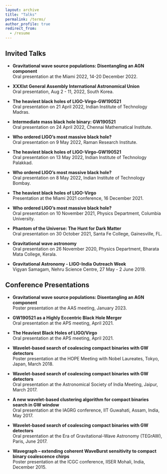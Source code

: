 ```yaml
---
layout: archive
title: "Talks"
permalink: /terms/
author_profile: true
redirect_from:
  - /resume
---
```


## **Invited Talks**

- **Gravitational wave source populations: Disentangling an AGN component**  
  Oral presentation at the Miami 2022, 14-20 December 2022.
  
- **XXXIst General Assembly International Astronomical Union**  
  Oral presentation, Aug 2 - 11, 2022, South Korea.
  
- **The heaviest black holes of LIGO-Virgo-GW190521**  
  Oral presentation on 21 April 2022, Indian Institute of Technology Madras.
  
- **Intermediate mass black hole binary: GW190521**  
  Oral presentation on 24 April 2022, Chennai Mathematical Institute.
  
- **Who ordered LIGO’s most massive black hole?**  
  Oral presentation on 9 May 2022, Raman Research Institute.
  
- **The heaviest black holes of LIGO-Virgo-GW190521**  
  Oral presentation on 13 May 2022, Indian Institute of Technology Palakkad.
  
- **Who ordered LIGO’s most massive black hole?**  
  Oral presentation on 8 May 2022, Indian Institute of Technology Bombay.
  
- **The heaviest black holes of LIGO-Virgo**  
  Presentation at the Miami 2021 conference, 16 December 2021.
  
- **Who ordered LIGO’s most massive black hole?**  
  Oral presentation on 10 November 2021, Physics Department, Columbia University.
  
- **Phantom of the Universe: The Hunt for Dark Matter**  
  Oral presentation on 30 October 2021, Santa Fe College, Gainesville, FL.
  
- **Gravitational wave astronomy**  
  Oral presentation on 26 November 2020, Physics Department, Bharata Mata College, Kerala.
  
- **Gravitational Astronomy - LIGO-India Outreach Week**  
  Vigyan Samagam, Nehru Science Centre, 27 May - 2 June 2019.

## **Conference Presentations**

- **Gravitational wave source populations: Disentangling an AGN component**  
  Poster presentation at the AAS meeting, January 2023.
  
- **GW190521 as a Highly Eccentric Black Hole Merger**  
  Oral presentation at the APS meeting, April 2021.
  
- **The Heaviest Black Holes of LIGO/Virgo**  
  Oral presentation at the APS meeting, April 2021.
  
- **Wavelet-based search of coalescing compact binaries with GW detectors**  
  Poster presentation at the HOPE Meeting with Nobel Laureates, Tokyo, Japan, March 2018.
  
- **Wavelet-based search of coalescing compact binaries with GW detectors**  
  Oral presentation at the Astronomical Society of India Meeting, Jaipur, March 2017.
  
- **A new wavelet-based clustering algorithm for compact binaries search in GW window**  
  Oral presentation at the IAGRG conference, IIT Guwahati, Assam, India, May 2017.
  
- **Wavelet-based search of coalescing compact binaries with GW detectors**  
  Oral presentation at the Era of Gravitational-Wave Astronomy (TEGrAW), Paris, June 2017.
  
- **Wavegraph – extending coherent WaveBurst sensitivity to compact binary coalescence chirps**  
  Poster presentation at the ICGC conference, IISER Mohali, India, December 2015.



